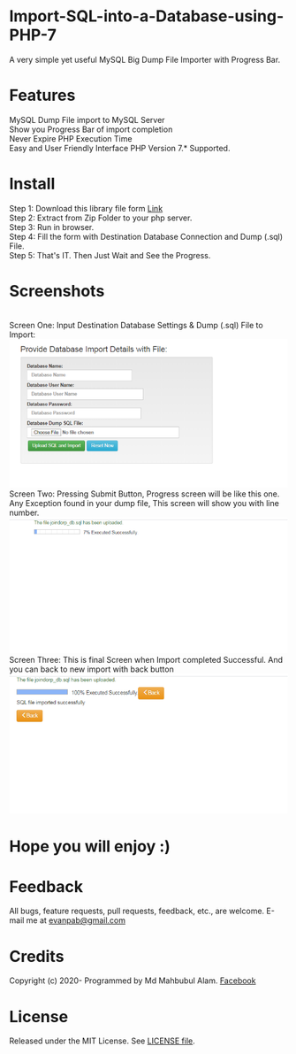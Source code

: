 # Import-SQL-into-a-Database-using-PHP-7
A very simple yet useful MySQL Big Dump File Importer with Progress Bar.

# Features
MySQL Dump File import to MySQL Server<br/>
Show you Progress Bar of import completion<br/>
Never Expire PHP Execution Time<br/>
Easy and User Friendly Interface
PHP Version 7.* Supported.

# Install
Step 1: Download this library file form [Link](https://github.com/evan06alam/Import-SQL-into-a-Database-using-PHP-7.git)<br/>
Step 2: Extract from Zip Folder to your php server.<br/>
Step 3: Run in browser.<br/>
Step 4: Fill the form with Destination Database Connection and Dump (.sql) File.<br/>
Step 5: That's IT. Then Just Wait and See the Progress.

# Screenshots
<br>Screen One: Input Destination Database Settings & Dump (.sql) File to Import:
![First Screen](https://raw.githubusercontent.com/evan06alam/Import-SQL-into-a-Database-using-PHP-7/master/first_screen.png)
<br>Screen Two: Pressing Submit Button, Progress screen will be like this one. Any Exception found in your dump file, This screen will show you with line number.
![Second Screen](https://raw.githubusercontent.com/evan06alam/Import-SQL-into-a-Database-using-PHP-7/master/second_screen.png)
<br>Screen Three: This is final Screen when Import completed Successful. And you can back to new import with back button
![Final Screen](https://raw.githubusercontent.com/evan06alam/Import-SQL-into-a-Database-using-PHP-7/master/final_screen.png)

# Hope you will enjoy :)

# Feedback
All bugs, feature requests, pull requests, feedback, etc., are welcome. E-mail me at evanpab@gmail.com

# Credits
Copyright (c) 2020- Programmed by Md Mahbubul Alam. [Facebook](https://www.facebook.com/evanpab)

# License
Released under the MIT License. See [LICENSE file](https://github.com/evan06alam/Import-SQL-into-a-Database-using-PHP-7/blob/master/LICENSE).
